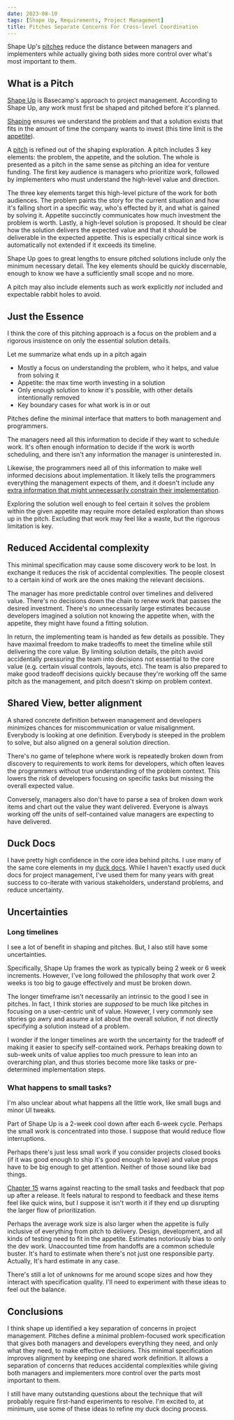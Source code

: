 ```yaml
---
date: 2023-08-10
tags: [Shape Up, Requirements, Project Management]
title: Pitches Separate Concerns For Cross-level Coordination
---
```


Shape Up's [pitches](https://basecamp.com/shapeup/1.5-chapter-06) reduce the distance between managers and implementers while actually giving both sides more control over what's most important to them.

<!--more-->

<!-- 
Shape Up's [Pitches](https://basecamp.com/shapeup/1.5-chapter-06) define one artifact for both managers to pick projects and define the project to developers. I think this approach has interesting implications for shared understanding and effective communication across levels. -->


## What is a Pitch

[Shape Up](https://basecamp.com/shapeup) is Basecamp's approach to project management.
According to Shape Up, any work must first be shaped and pitched before it's planned.

[Shaping](https://basecamp.com/shapeup/1.1-chapter-02) ensures we understand the problem and that a solution exists that fits in the amount of time the company wants to invest (this time limit is the [appetite](https://basecamp.com/shapeup/1.2-chapter-03#setting-the-appetite)). 

A [pitch](https://basecamp.com/shapeup/1.5-chapter-06) is refined out of the shaping exploration. A pitch includes 3 key elements: the problem, the appetite, and the solution. The whole is presented as a pitch in the same sense as pitching an idea for venture funding. The first key audience is managers who prioritize work, followed by implementers who must understand the high-level value and direction.

The three key elements target this high-level picture of the work for both audiences. The problem paints the story for the current situation and how it's falling short in a specific way, who's effected by it, and what is gained by solving it. Appetite succinctly communicates how much investment the problem is worth. Lastly, a high-level solution is proposed. It should be clear how the solution delivers the expected value and that it should be deliverable in the expected appetite. This is especially critical since work is automatically not extended if it exceeds its timeline.

Shape Up goes to great lengths to ensure pitched solutions include only the minimum necessary detail. The key elements should be quickly discernable, enough to know we have a sufficiently small scope and no more.

A pitch may also include elements such as work explicitly *not* included and expectable rabbit holes to avoid.

## Just the Essence

I think the core of this pitching approach is a focus on the problem and a rigorous insistence on only the essential solution details. 

Let me summarize what ends up in a pitch again
- Mostly a focus on understanding the problem, who it helps, and value from solving it
- Appetite: the max time worth investing in a solution
- Only enough solution to know it's possible, with other details intentionally removed
- Key boundary cases for what work is in or out

Pitches define the minimal interface that matters to both management and programmers.

The managers need all this information to decide if they want to schedule work. It's often enough information to decide if the work is worth scheduling, and there isn't any information the manager is uninterested in.

Likewise, the programmers need all of this information to make well informed decisions about implementation. It likely tells the programmers everything the management expects of them, and it doesn't include any [extra information that might unnecessarily constrain their implementation](../posts/2023/2023-11-17-kinds-of-Concreteness-for-specifications.md).

Exploring the solution well enough to feel certain it solves the problem within the given appetite may require more detailed exploration than shows up in the pitch. 
Excluding that work may feel like a waste, but the rigorous limitation is key.

## Reduced Accidental complexity

This minimal specification may cause some discovery work to be lost. In exchange it reduces the risk of accidental complexities. The people closest to a certain kind of work are the ones making the relevant decisions.

The manager has more predictable control over timelines and delivered value. There's no decisions down the chain to renew work that passes the desired investment. There's no unnecessarily large estimates because developers imagined a solution not knowing the appetite when, with the appetite, they might have found a fitting solution. 

In return, the implementing team is handed as few details as possible. They have maximal freedom to make tradeoffs to meet the timeline while still delivering the core value. By limiting solution details, the pitch avoid accidentally pressuring the team into decisions not essential to the core value (e.g. certain visual controls, layouts, etc). The team is also prepared to make good tradeoff decisions quickly because they're working off the same pitch as the management, and pitch doesn't skimp on problem context.

## Shared View, better alignment

A shared concrete definition between management and developers minimizes chances for miscommunication or value misalignment. Everybody is looking at one definition. Everybody is steeped in the problem to solve, but also aligned on a general solution direction. 

There's no game of telephone where work is repeatedly broken down from discovery to requirements to work items for developers, which often leaves the programmers without true understanding of the problem context. This lowers the risk of developers focusing on specific tasks but missing the overall expected value.

Conversely, managers also don't have to parse a sea of broken down work items and chart out the value they want delivered. Everyone is always working off the units of self-contained value managers are expecting to have delivered.

## Duck Docs

I have pretty high confidence in the core idea behind pitchs.
I use many of the same core elements in my [duck docs](https://spencerfarley.com/2022/06/16/0-intro/). While I haven't exactly used duck docs for project management, I've used them for many years with great success to co-iterate with various stakeholders, understand problems, and reduce uncertainty. 

## Uncertainties

### Long timelines

I see a lot of benefit in shaping and pitches. But, I also still have some uncertainties.

Specifically, Shape Up frames the work as typically being 2 week or 6 week increments.
However, I've long followed the philosophy that work over 2 weeks is too big to gauge effectively and must be broken down.

The longer timeframe isn't necessarily an intrinsic to the good I see in pitches. In fact, I think stories are *supposed* to be much like pitches in focusing on a user-centric unit of value. However, I very commonly see stories go awry and assume a lot about the overall solution, if not directly specifying a solution instead of a problem.

I wonder if the longer timelines are worth the uncertainty for the tradeoff of making it easier to specify self-contained work. Perhaps breaking down to sub-week units of value applies too much pressure to lean into an overarching plan, and thus stories become more like tasks or pre-determined implementation steps.

### What happens to small tasks?

I'm also unclear about what happens all the little work, like small bugs and minor UI tweaks. 

Part of Shape Up is a 2-week cool down after each 6-week cycle. Perhaps the small work is concentrated into those. I suppose that would reduce flow interruptions.

Perhaps there's just less small work if you consider projects closed books (if it was good enough to ship it's good enough to leave) and value props have to be big enough to get attention. Neither of those sound like bad things.

[Chapter 15](https://basecamp.com/shapeup/3.6-chapter-15) warns against reacting to the small tasks and feedback that pop up after a release. It feels natural to respond to feedback and these items feel like quick wins, but I suppose it isn't worth it if they end up disrupting the larger flow of prioritization.

Perhaps the average work size is also larger when the appetite is fully inclusive of everything from pitch to delivery. Design, development, and all kinds of testing need to fit in the appetite. Estimates notoriously bias to only the dev work. Unaccounted time from handoffs are a common schedule buster. It's hard to estimate when there's not just one responsible party. Actually, It's hard estimate in any case.

There's still a lot of unknowns for me around scope sizes and how they interact with specification quality. I'll need to experiment with these ideas to feel out the balance.


## Conclusions

I think shape up identified a key separation of concerns in project management.
Pitches define a minimal problem-focused work specification that gives both managers and developers everything they need, and only what they need, to make effective decisions. This minimal specification improves alignment by keeping one shared work definition. It allows a separation of concerns that reduces accidental complexities while giving both managers and implementers more control over the parts most important to them.

I still have many outstanding questions about the technique that will probably require first-hand experiments to resolve. I'm excited to, at minimum, use some of these ideas to refine my duck docing process.

